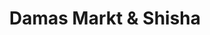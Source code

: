 ---
title: "Damas Markt & Shisha"
url: /weiden-i-d-opf/damas-markt-und-shisha/
shop: Lebensmittel
---